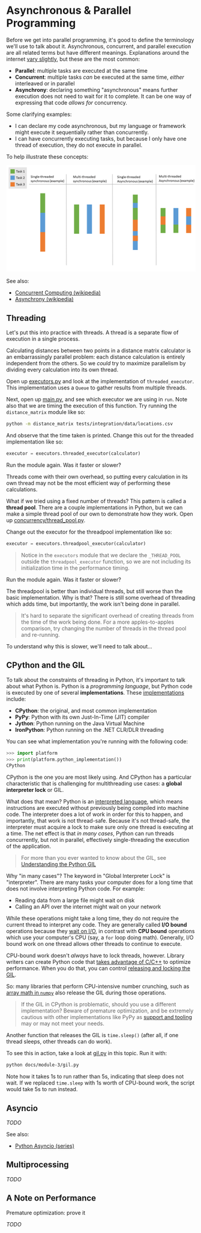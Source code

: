 # Asynchronous & Parallel Programming

Before we get into parallel programming, it's good to define the terminology we'll use to talk about it.  Asynchronous, concurrent, and parallel execution are all related terms but have different meanings.  Explanations around the internet [vary slightly](https://stackoverflow.com/questions/4844637/what-is-the-difference-between-concurrency-parallelism-and-asynchronous-methods), but these are the most common:

- **Parallel**: multiple tasks are executed at the same time
- **Concurrent**: multiple tasks _can_ be executed at the same time, _either_ interleaved or in parallel
- **Asynchrony**: declaring something "asynchronous" means further execution does not need to wait for it to complete.  It can be one way of expressing that code _allows for_ concurrency.

Some clarifying examples:

- I can declare my code asynchronous, but my language or framework might execute it sequentially rather than concurrently.
- I can have concurrently executing tasks, but because I only have one thread of execution, they do not execute in parallel.

To help illustrate these concepts:

![parallelism and asynchrony](./asynchronous.png)

See also:
- [Concurrent Computing (wikipedia)](https://en.wikipedia.org/wiki/Concurrent_computing)
- [Asynchrony (wikipedia)](https://en.wikipedia.org/wiki/Asynchrony_(computer_programming))

## Threading

Let's put this into practice with threads.  A thread is a separate flow of execution in a single process.

Calculating distances between two points in a distance matrix calculator is an embarrassingly parallel problem: each distance calculation is entirely independent from the others.  So we _could_ try to maximize parallelism by dividing every calculation into its own thread.  

Open up [executors.py](../../../src/distance_matrix/executors.py) and look at the implementation of `threaded_executor`.  This implementation uses a `Queue` to gather results from multiple threads.

Next, open up [main.py](../../../src/distance_matrix/main.py), and see which executor we are using in `run`.  Note also that we are timing the execution of this function.  Try running the `distance_matrix` module like so:

```sh
python -m distance_matrix tests/integration/data/locations.csv
```

And observe that the time taken is printed.  Change this out for the threaded implementation like so:

```py
executor = executors.threaded_executor(calculator)
```

Run the module again.  Was it faster or slower?

Threads come with their own overhead, so putting every calculation in its own thread may not be the most efficient way of performing these calculations.

What if we tried using a fixed number of threads?  This pattern is called a **thread pool**.  There are a couple implementations in Python, but we can make a simple thread pool of our own to demonstrate how they work.  Open up [concurrency/thread_pool.py](../../../src/distance_matrix/concurrency/thread_pool.py).

Change out the executor for the threadpool implementation like so:

```py
executor = executors.threadpool_executor(calculator)
```

> Notice in the `executors` module that we declare the `_THREAD_POOL` outside the `threadpool_executor` function, so we are not including its initialization time in the performance timing.

Run the module again.  Was it faster or slower?

The threadpool is better than individual threads, but still worse than the basic implementation.  Why is that?  There is still some overhead of threading which adds time, but importantly, the work isn't being done in parallel.

> It's hard to separate the significant overhead of creating threads from the time of the work being done.  For a more apples-to-apples comparison, try changing the number of threads in the thread pool and re-running.

To understand why this is slower, we'll need to talk about...

## CPython and the GIL

To talk about the constraints of threading in Python, it's important to talk about what Python is.  Python is a _programming language_, but Python code is executed by one of several **implementations**.  These [implementations](https://wiki.python.org/moin/PythonImplementations) include:

- **CPython**: the original, and most common implementation
- **PyPy**: Python with its own Just-In-Time (JIT) compiler
- **Jython**: Python running on the Java Virtual Machine 
- **IronPython**: Python running on the .NET CLR/DLR
 threading

You can see what implementation you're running with the following code:

```py
>>> import platform
>>> print(platform.python_implementation())
CPython
```

CPython is the one you are most likely using.  And CPython has a particular characteristic that is challenging for multithreading use cases: a **global interpreter lock** or GIL.

What does that mean?  Python is an [interpreted language](https://en.wikipedia.org/wiki/Interpreter_(computing)), which means instructions are executed without previously being compiled into machine code.  The interpreter does a lot of work in order for this to happen, and importantly, that work is not thread-safe.  Because it's not thread-safe, the interpreter must acquire a lock to make sure only one thread is executing at a time.  The net effect is that _in many cases_, Python can run threads concurrently, but not in parallel, effectively single-threading the execution of the application.

> For more than you ever wanted to know about the GIL, see [Understanding the Python GIL](http://www.dabeaz.com/GIL/)

Why "in many cases"?  The keyword in "Global Interpreter Lock" is "interpreter".  There are many tasks your computer does for a long time that does not involve interpreting Python code.  For example:

- Reading data from a large file might wait on disk
- Calling an API over the internet might wait on your network

While these operations might take a long time, they do not require the current thread to interpret any code.  They are generally called **I/O bound** operations because they [wait on I/O](https://en.wikipedia.org/wiki/I/O_bound), in contrast with **CPU bound** operations which use your computer's CPU (say, a `for` loop doing math).  Generally, I/O bound work on one thread allows other threads to continue to execute.

CPU-bound work doesn't _always_ have to lock threads, however.  Library writers can create Python code that [takes advantage of C/C++](https://docs.python.org/3/extending/extending.html) to optimize performance.  When you do that, you can control [releasing and locking the GIL](https://docs.python.org/3/c-api/init.html#releasing-the-gil-from-extension-code).

So: many libraries that perform CPU-intensive number crunching, such as [array math in `numpy`](https://scipy-cookbook.readthedocs.io/items/ParallelProgramming.html#Threads) also release the GIL during those operations.

> If the GIL in CPython is problematic, should you use a different implementation?  Beware of premature optimization, and be extremely cautious with other implementations like PyPy as [support and tooling](https://stackoverflow.com/a/18946824) may or may not meet your needs.

Another function that releases the GIL is `time.sleep()` (after all, if one thread sleeps, other threads can do work).

To see this in action, take a look at [gil.py](../gil.py) in this topic.  Run it with:

```sh
python docs/module-3/gil.py
```

Note how it takes 1s to run rather than 5s, indicating that sleep does not wait.  If we replaced `time.sleep` with 1s worth of CPU-bound work, the script would take 5s to run instead.

## Asyncio

_TODO_

See also:
- [Python Asyncio (series)](https://bbc.github.io/cloudfit-public-docs/asyncio/asyncio-part-1.html)

## Multiprocessing

_TODO_

## A Note on Performance

Premature optimization: prove it

_TODO_